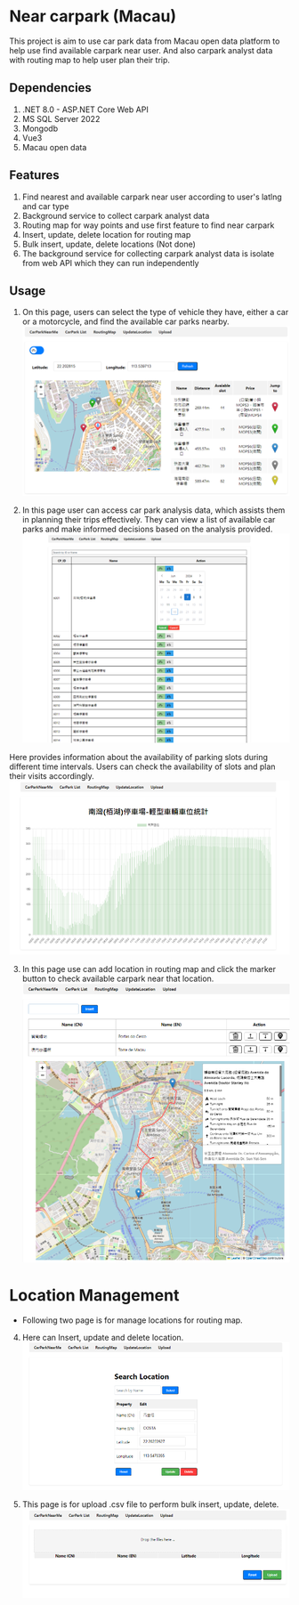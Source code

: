 # Near carpark (Macau)

This project is aim to use car park data from Macau open data platform to help use find available carpark near user. And also carpark analyst data with routing map to help user plan their trip.

## Dependencies
1. .NET 8.0 - ASP.NET Core Web API
2. MS SQL Server 2022 
3. Mongodb 
4. Vue3
5. Macau open data 

## Features
1. Find nearest and available carpark near user according to user's latlng and car type
2. Background service to collect carpark analyst data
3. Routing map for way points and use first feature to find near carpark
4. Insert, update, delete location for routing map
5. Bulk insert, update, delete locations (Not done)
6. The background service for collecting carpark analyst data is isolate from web API which they can run independently 

## Usage

1. On this page, users can select the type of vehicle they have, either a car or a motorcycle, and find the available car parks nearby.
![Find near Carpark](img/NearCarPark.png)

2. In this page user can access car park analysis data, which assists them in planning their trips effectively. They can view a list of available car parks and make informed decisions based on the analysis provided.
![Carpark list](img/list.png)

Here provides information about the availability of parking slots during different time intervals. Users can check the availability of slots and plan their visits accordingly.
![Carpark analyst](img/anaylst.png)

3. In this page use can add location in routing map and click the marker button to check available carpark near that location.
![Routing map](img/routing.png)

# Location Management 
- Following two page is for manage locations for routing map.
4.  Here can Insert, update and delete location.
![CRUD location](img/CRUDSingle.png)

5. This page is for upload .csv file to perform bulk insert, update, delete.
![Upload location](img/upload.png)
